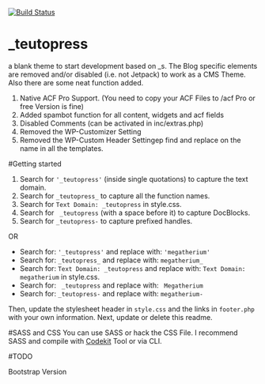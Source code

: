 [![Build Status](https://travis-ci.org/Automattic/_s.svg?branch=master)](https://travis-ci.org/Automattic/_s)

_teutopress
===
a blank theme to start development based on _s.
The Blog specific elements are removed and/or disabled (i.e. not Jetpack) to work as a CMS Theme. Also there are some neat function added. 

1. Native ACF Pro Support. (You need to copy your ACF Files to /acf Pro or free Version is fine)
2. Added spambot function for all content, widgets and acf fields
3. Disabled Comments (can be activated in inc/extras.php)
4. Removed the WP-Customizer Setting
5. Removed the WP-Custom Header Settingep find and replace on the name in all the templates.

#Getting started

1. Search for `'_teutopress'` (inside single quotations) to capture the text domain.
2. Search for `_teutopress_` to capture all the function names.
3. Search for `Text Domain: _teutopress` in style.css.
4. Search for <code>&nbsp;_teutopress</code> (with a space before it) to capture DocBlocks.
5. Search for `_teutopress-` to capture prefixed handles.

OR

* Search for: `'_teutopress'` and replace with: `'megatherium'`
* Search for: `_teutopress_` and replace with: `megatherium_`
* Search for: `Text Domain: _teutopress` and replace with: `Text Domain: megatherium` in style.css.
* Search for: <code>&nbsp;_teutopress</code> and replace with: <code>&nbsp;Megatherium</code>
* Search for: `_teutopress-` and replace with: `megatherium-`

Then, update the stylesheet header in `style.css` and the links in `footer.php` with your own information. Next, update or delete this readme.

#SASS and CSS
You can use SASS or hack the CSS File. I recommend SASS and  compile with [Codekit](https://incident57.com/codekit/) Tool or via CLI.

#TODO

Bootstrap Version